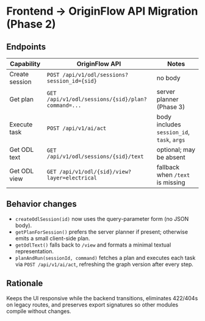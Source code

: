 # Frontend → OriginFlow API Migration (Phase 2)

## Endpoints
| Capability | OriginFlow API | Notes |
|---|---|---|
| Create session | `POST /api/v1/odl/sessions?session_id={sid}` | no body |
| Get plan | `GET /api/v1/odl/sessions/{sid}/plan?command=...` | server planner (Phase 3) |
| Execute task | `POST /api/v1/ai/act` | body includes `session_id`, `task`, `args` |
| Get ODL text | `GET /api/v1/odl/sessions/{sid}/text` | optional; may be absent |
| Get ODL view | `GET /api/v1/odl/{sid}/view?layer=electrical` | fallback when `/text` is missing |

## Behavior changes
* `createOdlSession(id)` now uses the query-parameter form (no JSON body).
* `getPlanForSession()` prefers the server planner if present; otherwise emits a small client-side plan.
* `getOdlText()` falls back to `/view` and formats a minimal textual representation.
* `planAndRun(sessionId, command)` fetches a plan and executes each task via `POST /api/v1/ai/act`, refreshing the graph version after every step.

## Rationale
Keeps the UI responsive while the backend transitions, eliminates 422/404s on legacy routes,
and preserves export signatures so other modules compile without changes.
